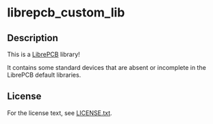 # librepcb_custom_lib

## Description

This is a [LibrePCB](https://librepcb.org) library!

It contains some standard devices that are absent or incomplete in the LibrePCB default libraries.

## License

For the license text, see [LICENSE.txt](LICENSE.txt).

